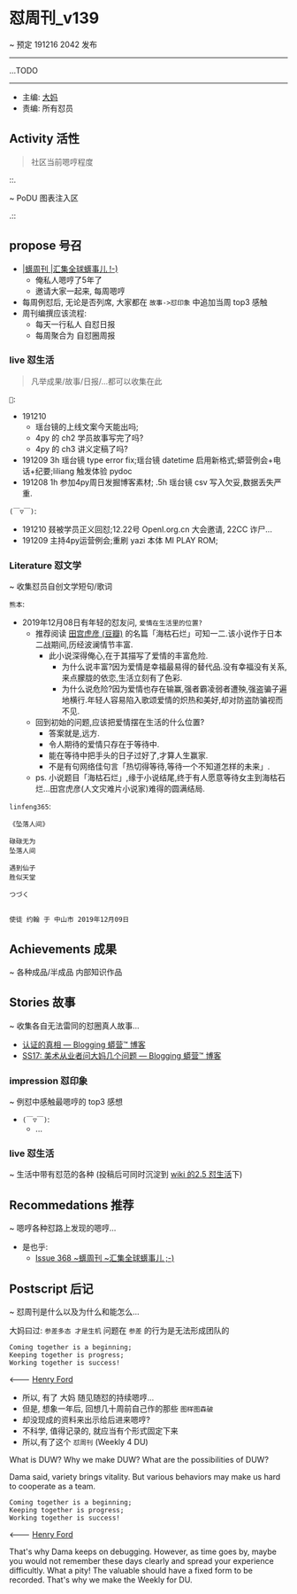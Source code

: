 # 怼周刊_v139
~ 预定 191216 2042 发布

-----------------------------------------
...TODO


-----------------------------------------

- 主编: [大妈](http://du.zoomquiet.io/2014-02/ac0-zq/)
- 责编: 所有怼员

## Activity 活性
> 社区当前嗯哼程度


::.

~ PoDU 图表注入区

.::


## propose 号召

- [|蠎周刊 |汇集全球蠎事儿 !-)](http://weekly.pychina.org/archives.html)
    + 俺私人嗯哼了5年了
    + 邀请大家一起来, 每周嗯哼
- 每周例怼后, 无论是否列席, 大家都在 `故事->怼印象` 中追加当周 top3 感触
- 周刊编撰应该流程:
    + 每天一行私人 自怼日报
    + 每周聚合为 自怼圈周报



### live 怼生活
> 凡举成果/故事/日报/...都可以收集在此


`🐻`:


- 191210 
    + 瑶台镜的上线文案今天能出吗;
    + 4py 的 ch2 学员故事写完了吗?
    + 4py 的 ch3 讲义定稿了吗?
- 191209 3h 瑶台镜 type error fix;瑶台镜 datetime 启用新格式;蟒营例会+电话+纪要;liliang 触发体验 pydoc
- 191208 1h 参加4py周日发掘博客素材; .5h 瑶台镜 csv 写入欠妥,数据丢失严重.

`(￣▽￣)`:

- 191210 叕被学员正义回怼;12.22号 OpenI.org.cn 大会邀请, 22CC 诈尸...
- 191209 主持4py运营例会;重刷 yazi 本体 MI PLAY ROM;



### Literature 怼文学
~ 收集怼员自创文学短句/歌词


`熊本`:

- 2019年12月08日有年轻的怼友问, `爱情在生活里的位置?`
    + 推荐阅读 [田宫虎彦 (豆瓣)](https://book.douban.com/author/1726325/) 的名篇「海枯石烂」可知一二.该小说作于日本二战期间,历经波澜情节丰富.
        * 此小说深得俺心,在于其描写了爱情的丰富危险.
            * 为什么说丰富?因为爱情是幸福最易得的替代品.没有幸福没有关系,来点朦胧的依恋,生活立刻有了色彩.
            * 为什么说危险?因为爱情也存在输赢,强者霸凌弱者遭殃,强盗骗子遍地横行.年轻人容易陷入歌颂爱情的炽热和美好,却对防盗防骗视而不见.
    + 回到初始的问题,应该把爱情摆在生活的什么位置?
        * 答案就是,远方.
        * 令人期待的爱情只存在于等待中.
        * 能在等待中把手头的日子过好了,才算人生赢家.
        * 不是有句网络佳句言「热切得等待,等待一个不知道怎样的未来」.
    + ps. 小说题目「海枯石烂」,缘于小说结尾,终于有人愿意等待女主到海枯石烂...田宫虎彦(人文灾难片小说家)难得的圆满结局.


`linfeng365`:


    《坠落人间》

    碌碌无为
    坠落人间

    遇到仙子
    胜似天堂

    つづく


    使徒 约翰 于 中山市 2019年12月09日


## Achievements 成果 
~ 各种成品/半成品 内部知识作品

      
## Stories 故事 
~ 收集各自无法雷同的怼圈真人故事...

- [认证的真相 — Blogging 蟒营™ 博客](https://blog.101.camp/SS/191206-SS16-gitlabAPI-authentication/)
- [SS17: 美术从业者问大妈几个问题 — Blogging 蟒营™ 博客](https://blog.101.camp/SS/191210-SS17-2py-dama-ask/)



### impression 怼印象 
~ 例怼中感触最嗯哼的 top3 感想

- `(￣▽￣)`:
    + ...

### live 怼生活
~ 生活中带有怼范的各种 (投稿后可同时沉淀到 [wiki 的2.5 怼生活](https://github.com/DebugUself/du4proto/wiki/How2Live)下)


## Recommedations 推荐 
~ 嗯哼各种怼路上发现的嗯哼...

- 是也乎:
    + [Issue 368 ~蠎周刊 ~汇集全球蠎事儿 ;-)](http://weekly.pychina.org/issue/issue-368.html)


## Postscript 后记 
~ 怼周刊是什么以及为什么和能怎么...

大妈曰过: `参差多态 才是生机`
问题在 `参差` 的行为是无法形成团队的

    Coming together is a beginning; 
    Keeping together is progress; 
    Working together is success!

<--- [Henry Ford](https://www.brainyquote.com/quotes/quotes/h/henryford121997.html)

- 所以, 有了 大妈 随见随怼的持续嗯哼...
- 但是, 想象一年后, 回想几十周前自己作的那些 `图样图森破` 
- 却没现成的资料来出示给后进来嗯哼?
- 不科学, 值得记录的, 就应当有个形式固定下来
- 所以,有了这个 `怼周刊` (Weekly 4 DU)

What is DUW?
Why we make DUW?
What are the possibilities of DUW?

Dama said, variety brings vitality.
But various behaviors may make us hard to cooperate as a team.

    Coming together is a beginning; 
    Keeping together is progress; 
    Working together is success!

<--- [Henry Ford](https://www.brainyquote.com/quotes/quotes/h/henryford121997.html)

That's why Dama keeps on debugging.
However, as time goes by, maybe you would not remember these days clearly and spread your experience difficultly.
What a pity!
The valuable should have a fixed form to be recorded.
That's why we make the Weekly for DU.

